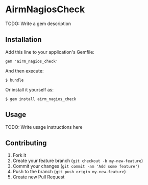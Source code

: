 # AirmNagiosCheck

TODO: Write a gem description

## Installation

Add this line to your application's Gemfile:

    gem 'airm_nagios_check'

And then execute:

    $ bundle

Or install it yourself as:

    $ gem install airm_nagios_check

## Usage

TODO: Write usage instructions here

## Contributing

1. Fork it
2. Create your feature branch (`git checkout -b my-new-feature`)
3. Commit your changes (`git commit -am 'Add some feature'`)
4. Push to the branch (`git push origin my-new-feature`)
5. Create new Pull Request
